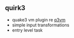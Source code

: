 ## quirk3

- quake3 vm plugin re [q3vm](https://github.com/jnz/q3vm)
- simple input transformations
- entry level task
